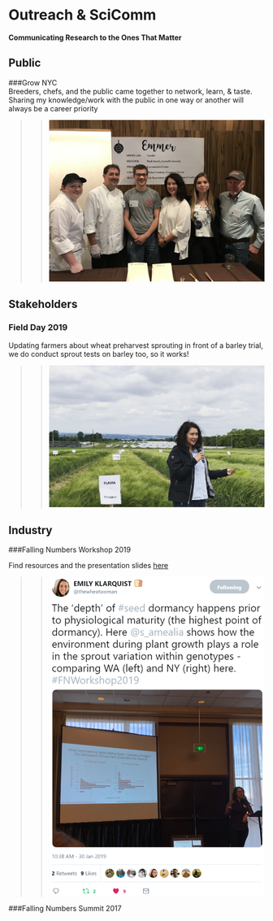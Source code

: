 # Outreach & SciComm

**Communicating Research to the Ones That Matter**  

## Public  
###Grow NYC   
Breeders, chefs, and the public came together to network, learn, & taste. Sharing my knowledge/work with the public in one way or another will always be a career priority  
>> ![](https://github.com/shantel-martinez/Lab_Resources/blob/master/example_img/GrowNYC.jpg)  

## Stakeholders
### Field Day 2019
Updating farmers about wheat preharvest sprouting in front of a barley trial, we do conduct sprout tests on barley too, so it works!  
>> ![](https://github.com/shantel-martinez/Lab_Resources/blob/master/example_img/FieldDay2019.jpg?raw=true)  

## Industry 
###Falling Numbers Workshop 2019   
   
Find resources and the presentation slides [here](https://github.com/shantel-martinez/FNWorkshop2019/blob/master/README.md)  
>> [![](https://github.com/shantel-martinez/Lab_Resources/blob/master/example_img/FNWorkshopTweet.PNG?raw=true)](https://twitter.com/thewheatwoman/status/1090680556524720128)   

###Falling Numbers Summit 2017  

